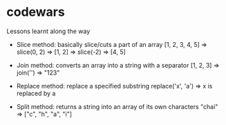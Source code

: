 # codewars

Lessons learnt along the way

- Slice method: basically slice/cuts a part of an array
[1, 2, 3, 4, 5] => slice(0, 2) => [1, 2]
                => slice(-2)  => [4, 5]

- Join method: converts an array into a string with a separator
[1, 2, 3] => join('') => "123"

- Replace method: replace a specified substring
replace('x', 'a') => x is replaced by a

- Split method: returns a string into an array of its own characters
"chai" => ["c", "h", "a", "i"]